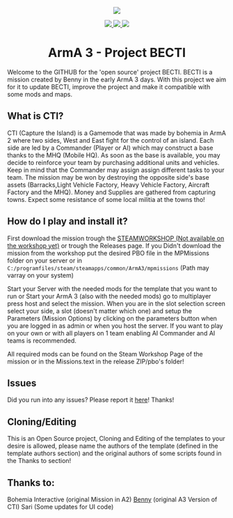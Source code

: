 <p align="center">
  <a href="">
    <img src="http://i.imgur.com/LgK7wu3.png">
  </a>
</p>

<p align="center">
  <a href="https://github.com/RSpeekenbrink/ArmA-3-BECTI/releases/latest">
    <img src=https://img.shields.io/badge/Mission%20Pack%20Version-0.9.8-379bba.svg?style=plastic> 
  </a>
  <a href="https://github.com/RSpeekenbrink/ArmA-3-BECTI/issues">
    <img src=https://img.shields.io/github/issues/RSpeekenbrink/ArmA-3-BECTI.svg?label=Open%20Issues&style=plastic> 
  </a>
  <a href="">
    <img src="https://img.shields.io/badge/Missions%20Available-1-red.svg?style=plastic">
  </a>
</p>

<h1 align="center"> ArmA 3 - Project BECTI </h1>

Welcome to the GITHUB for the 'open source' project BECTI. BECTI is a mission created by Benny in the early ArmA 3 days. With this project we aim for it to update BECTI, improve the project and make it compatible with some mods and maps.

## What is CTI?
CTI (Capture the Island) is a Gamemode that was made by bohemia in ArmA 2 where two sides, West and East fight for the control of an
island. Each side are led by a Commander (Player or AI) which may construct a base thanks to the MHQ (Mobile HQ). As soon as the base is 
available, you may decide to reinforce your team by purchasing additional units and vehicles. Keep in mind that the Commander may assign 
assign different tasks to your team. The mission may be won by destroying the opposite side's base assets (Barracks,Light Vehicle Factory, 
Heavy Vehicle Factory, Aircraft Factory and the MHQ). Money and Supplies are gathered from capturing towns. Expect some resistance of some 
local militia at the towns tho!

## How do I play and install it?
First download the mission trough the <a href="">STEAMWORKSHOP (Not available on the workshop yet)</a> or trough the Releases page.
If you Didn't download the mission from the workshop put the desired PBO file in the MPMissions folder on your server or in 
`C:/programfiles/steam/steamapps/common/ArmA3/mpmissions` (Path may varray on your system) 

Start your Server with the needed mods for the template that you want to run or Start your ArmA 3 (also with the needed mods) go to 
multiplayer press host and select the mission. When you are in the slot selection screen select your side, a slot (doesn't matter which 
one) and setup the Parameters (Mission Options) by clicking on the parameters button when you are logged in as admin or when you host 
the server. If you want to play on your own or with all players on 1 team enabling AI Commander and AI teams is recommended.

All required mods can be found on the Steam Workshop Page of the mission or in the Missions.text in the release ZIP/pbo's folder!

## Issues
Did you run into any issues? Please report it <a href="https://github.com/RSpeekenbrink/ArmA-3-BECTI/issues">here</a>! Thanks!

## Cloning/Editing
This is an Open Source project, Cloning and Editing of the templates to your desire is allowed, please name the authors of the template 
(defined in the template authors section) and the original authors of some scripts found in the Thanks to section!

## Thanks to:
Bohemia Interactive (original Mission in A2)
<a href="https://forums.bistudio.com/forums/topic/156917-spmp-becti/">Benny</a> (original A3 Version of CTI)
Sari (Some updates for UI code)

